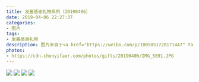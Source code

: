 ```yaml
---
title: 发酱感谢礼物系列（20190406）
date: 2019-04-06 22:27:37
categories:
- 图片
tags:
- 发酱感谢礼物
description: 图片来自于<a href="https://weibo.com/p/1005051720171447" target="_blank">quanmmmmm</a><br/> “谢谢这位水友的小本本，你是gg还是mm呀～”
photos: 
- https://cdn.chenyifaer.com/photos/gifts/20190406/IMG_5891.JPG
---
```


![](https://cdn.chenyifaer.com/photos/gifts/20190406/IMG_5892.JPG)
![](https://cdn.chenyifaer.com/photos/gifts/20190406/IMG_5893.JPG)
![](https://cdn.chenyifaer.com/photos/gifts/20190406/IMG_5894.JPG)
![](https://cdn.chenyifaer.com/photos/gifts/20190406/IMG_5895.JPG)